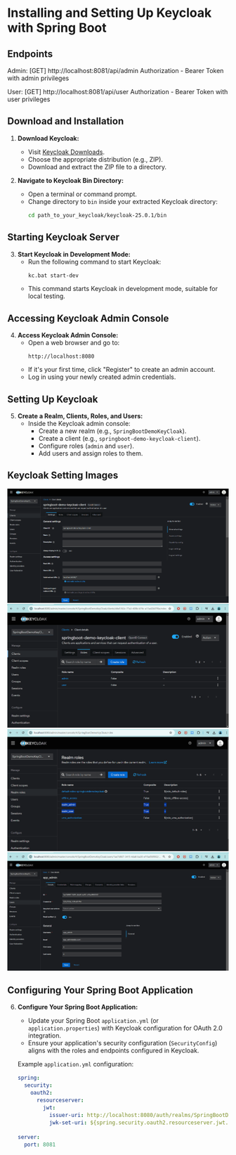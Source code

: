 # Installing and Setting Up Keycloak with Spring Boot

## Endpoints
Admin:
[GET] http://localhost:8081/api/admin
Authorization - Bearer Token with admin privileges

User:
[GET] http://localhost:8081/api/user
Authorization - Bearer Token with user privileges

## Download and Installation

1. **Download Keycloak:**
   - Visit [Keycloak Downloads](https://www.keycloak.org/downloads).
   - Choose the appropriate distribution (e.g., ZIP).
   - Download and extract the ZIP file to a directory.

2. **Navigate to Keycloak Bin Directory:**
   - Open a terminal or command prompt.
   - Change directory to `bin` inside your extracted Keycloak directory:
     ```bash
     cd path_to_your_keycloak/keycloak-25.0.1/bin
     ```

## Starting Keycloak Server

3. **Start Keycloak in Development Mode:**
   - Run the following command to start Keycloak:
     ```bash
     kc.bat start-dev
     ```
   - This command starts Keycloak in development mode, suitable for local testing.

## Accessing Keycloak Admin Console

4. **Access Keycloak Admin Console:**
   - Open a web browser and go to:
     ```
     http://localhost:8080
     ```
   - If it's your first time, click "Register" to create an admin account.
   - Log in using your newly created admin credentials.

## Setting Up Keycloak

5. **Create a Realm, Clients, Roles, and Users:**
   - Inside the Keycloak admin console:
      - Create a new realm (e.g., `SpringBootDemoKeyCloak`).
      - Create a client (e.g., `springboot-demo-keycloak-client`).
      - Configure roles (`admin` and `user`).
      - Add users and assign roles to them.
## Keycloak Setting Images

![logo](https://github.com/ajaykumar070014/Spring-Boot-Keycloak-Integration/blob/Main/images/1a.png)
![logo](https://github.com/ajaykumar070014/Spring-Boot-Keycloak-Integration/blob/Main/images/1.png)
![logo](https://github.com/ajaykumar070014/Spring-Boot-Keycloak-Integration/blob/Main/images/2.png)
![logo](https://github.com/ajaykumar070014/Spring-Boot-Keycloak-Integration/blob/Main/images/3.png)
## Configuring Your Spring Boot Application

6. **Configure Your Spring Boot Application:**
   - Update your Spring Boot `application.yml` (or `application.properties`) with Keycloak configuration for OAuth 2.0 integration.
   - Ensure your application's security configuration (`SecurityConfig`) aligns with the roles and endpoints configured in Keycloak.

   Example `application.yml` configuration:
   ```yaml
   spring:
     security:
       oauth2:
         resourceserver:
           jwt:
             issuer-uri: http://localhost:8080/auth/realms/SpringBootDemoKeyCloak
             jwk-set-uri: ${spring.security.oauth2.resourceserver.jwt.issuer-uri}/protocol/openid-connect/certs

   server:
     port: 8081
